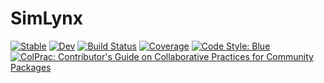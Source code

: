 # SimLynx

[![Stable](https://img.shields.io/badge/docs-stable-blue.svg)](https://LynxUCD.github.io/SimLynx.jl/stable)
[![Dev](https://img.shields.io/badge/docs-dev-blue.svg)](https://LynxUCD.github.io/SimLynx.jl/dev)
[![Build Status](https://travis-ci.com/LynxUCD/SimLynx.jl.svg?branch=master)](https://travis-ci.com/LynxUCD/SimLynx.jl)
[![Coverage](https://codecov.io/gh/LynxUCD/SimLynx.jl/branch/master/graph/badge.svg)](https://codecov.io/gh/LynxUCD/SimLynx.jl)
[![Code Style: Blue](https://img.shields.io/badge/code%20style-blue-4495d1.svg)](https://github.com/invenia/BlueStyle)
[![ColPrac: Contributor's Guide on Collaborative Practices for Community Packages](https://img.shields.io/badge/ColPrac-Contributor's%20Guide-blueviolet)](https://github.com/SciML/ColPrac)

